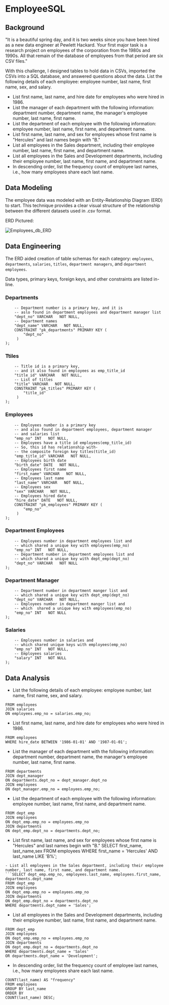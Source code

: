 # EmployeeSQL
## Background
"It is a beautiful spring day, and it is two weeks since you have been hired as a new data engineer at Pewlett Hackard. Your first major task is a research project on employees of the corporation from the 1980s and 1990s. All that remain of the database of employees from that period are six CSV files."

With this challenge, I designed tables to hold data in CSVs, imported the CSVs into a SQL database, and answered questions about the data.
List the following details of each employee: employee number, last name, first name, sex, and salary.


- List first name, last name, and hire date for employees who were hired in 1986.
- List the manager of each department with the following information: department number, department name, the manager's employee number, last name, first name.
- List the department of each employee with the following information: employee number, last name, first name, and department name.
- List first name, last name, and sex for employees whose first name is "Hercules" and last names begin with "B."
- List all employees in the Sales department, including their employee number, last name, first name, and department name.
- List all employees in the Sales and Development departments, including their employee number, last name, first name, and department name.
- In descending order, list the frequency count of employee last names, i.e., how many employees share each last name.

## Data Modeling

The employee data was modeled with an Entity-Relationship Diagram (ERD) to start. This technique provides a clear visual structure of the relationship between the different datasets used in .csv format.

ERD Pictured:

![Employees_db_ERD](https://user-images.githubusercontent.com/74028387/115636941-117fea80-a2dd-11eb-891b-a08a9b9a2be8.png)

## Data Engineering

The ERD aided creation of table schemas for each category: `employees`, `departments`, `salaries`, `titles`, `department managers`, and `department employees`.

Data types, primary keys, foreign keys, and other constraints are listed in-line.
 
### Departments
``` CREATE TABLE "departments" (
    -- Department number is a primary key, and it is
    -- aslo found in department employees and department manager list
    "dept_no" VARCHAR   NOT NULL,
    -- Department names
    "dept_name" VARCHAR   NOT NULL,
    CONSTRAINT "pk_departments" PRIMARY KEY (
        "dept_no"
     )
);
```
### Ttiles
```CREATE TABLE "titles" (
    -- Title id is a primary key,
    -- and it also found in employees as emp_title_id
    "title_id" VARCHAR   NOT NULL,
    -- List of titles
    "title" VARCHAR   NOT NULL,
    CONSTRAINT "pk_titles" PRIMARY KEY (
        "title_id"
     )
);
```
### Employees
```CREATE TABLE "employees" (
    -- Employees number is a primary key
    -- and also found in department employees, department manager
    -- and salaries list
    "emp_no" INT   NOT NULL,
    -- Employees have a title id employees(emp_title_id)
    -- So, this id has relationship with-
    -- the composite foreign key titles(title_id)
    "emp_title_id" VARCHAR   NOT NULL,
    -- Employees birth date
    "birth_date" DATE   NOT NULL,
    -- Employees first name
    "first_name" VARCHAR   NOT NULL,
    -- Employees last name
    "last_name" VARCHAR   NOT NULL,
    -- Employees sex
    "sex" VARCHAR   NOT NULL,
    -- Employees hired date
    "hire_date" DATE   NOT NULL,
    CONSTRAINT "pk_employees" PRIMARY KEY (
        "emp_no"
     )
);
```
### Department Employees
```CREATE TABLE "dept_emp" (
    -- Employees number in department employees list and
    -- which shared a unique key with employees(emp_no)
    "emp_no" INT   NOT NULL,
    -- Department number in department employees list and
    -- which shared a unique key with dept_emp(dept_no)
    "dept_no" VARCHAR   NOT NULL
);
```
### Department Manager
```CREATE TABLE "dept_manager" (
    -- Department number in department manger list and
    -- which shared a unique key with dept_emp(dept_no)
    "dept_no" VARCHAR   NOT NULL,
    -- Employees number in department manger list and
    -- which  shared a unique key with employees(emp_no)
    "emp_no" INT   NOT NULL
);
```
### Salaries
```CREATE TABLE "salaries" (
    -- Employees number in salaries and
    -- which shared unique keys with employees(emp_no)
    "emp_no" INT   NOT NULL,
    -- Employees salaries
    "salary" INT   NOT NULL
);
```
## Data Analysis
- List the following details of each employee: employee number, last name, first name, sex, and salary.
```SELECT employees.emp_no, employees.last_name, employees.first_name, employees.sex, salaries.salary
FROM employees
JOIN salaries
ON employees.emp_no = salaries.emp_no;
```
- List first name, last name, and hire date for employees who were hired in 1986.
```SELECT first_name, last_name, hire_date 
FROM employees
WHERE hire_date BETWEEN '1986-01-01' AND '1987-01-01';
```
- List the manager of each department with the following information: department number, department name, the manager's employee number, last name, first name.
```SELECT departments.dept_no, departments.dept_name, dept_manager.emp_no, employees.last_name, employees.first_name
FROM departments
JOIN dept_manager
ON departments.dept_no = dept_manager.dept_no
JOIN employees
ON dept_manager.emp_no = employees.emp_no;
```
- List the department of each employee with the following information: employee number, last name, first name, and department name.
```SELECT dept_emp.emp_no, employees.last_name, employees.first_name, departments.dept_name
FROM dept_emp
JOIN employees
ON dept_emp.emp_no = employees.emp_no
JOIN departments
ON dept_emp.dept_no = departments.dept_no;
```
- List first name, last name, and sex for employees whose first name is "Hercules" and last names begin with "B."
SELECT first_name, last_name,sex
FROM employees
WHERE first_name = 'Hercules'
AND last_name LIKE 'B%';
```
- List all employees in the Sales department, including their employee number, last name, first name, and department name.
```SELECT dept_emp.emp_no, employees.last_name, employees.first_name, departments.dept_name
FROM dept_emp
JOIN employees
ON dept_emp.emp_no = employees.emp_no
JOIN departments
ON dept_emp.dept_no = departments.dept_no
WHERE departments.dept_name = 'Sales';
```
- List all employees in the Sales and Development departments, including their employee number, last name, first name, and department name.
```SELECT dept_emp.emp_no, employees.last_name, employees.first_name, departments.dept_name
FROM dept_emp
JOIN employees
ON dept_emp.emp_no = employees.emp_no
JOIN departments
ON dept_emp.dept_no = departments.dept_no
WHERE departments.dept_name = 'Sales' 
OR departments.dept_name = 'Development';
```
- In descending order, list the frequency count of employee last names, i.e., how many employees share each last name.
```SELECT last_name,
COUNT(last_name) AS "frequency"
FROM employees
GROUP BY last_name
ORDER BY
COUNT(last_name) DESC;
```
